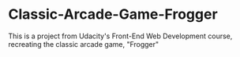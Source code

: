 # Classic-Arcade-Game-Frogger
This is a project from Udacity's Front-End Web Development course, recreating the classic arcade game, "Frogger"
